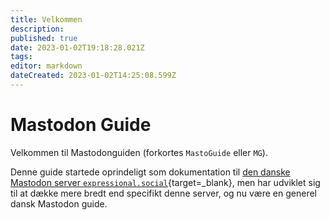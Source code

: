 ```yaml
---
title: Velkommen
description: 
published: true
date: 2023-01-02T19:18:28.021Z
tags: 
editor: markdown
dateCreated: 2023-01-02T14:25:08.599Z
---
```


# Mastodon Guide

Velkommen til Mastodonguiden (forkortes `MastoGuide` eller `MG`).

Denne guide startede oprindeligt som dokumentation til [den danske Mastodon server `expressional.social`](https://expressional.social/){target=_blank}, men har udviklet sig til at dække mere bredt end specifikt denne server, og nu være en generel dansk Mastodon guide. 